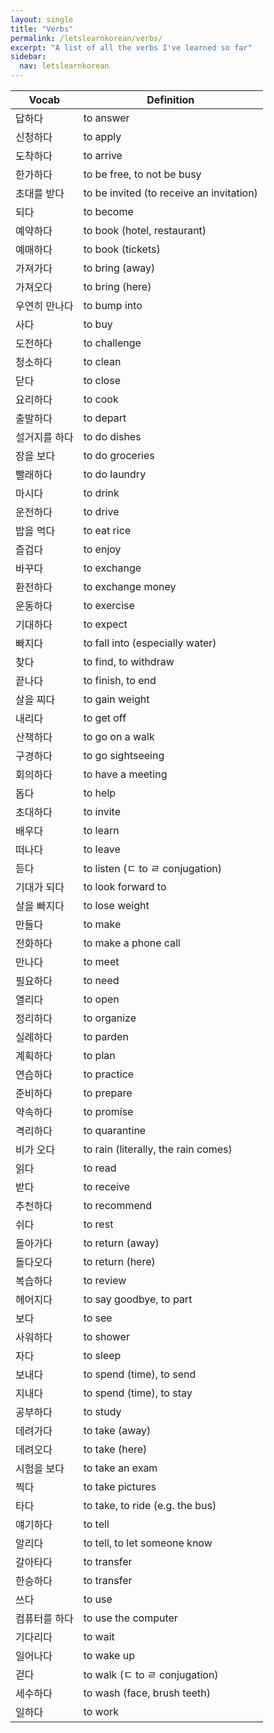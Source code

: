 ```yaml
---
layout: single
title: "Verbs"
permalink: /letslearnkorean/verbs/
excerpt: "A list of all the verbs I've learned so far"
sidebar: 
  nav: letslearnkorean
---
```


Vocab         | Definition
-----         | ----------
답하다        | to answer
신청하다      | to apply
도착하다      | to arrive
한가하다      | to be free, to not be busy
초대를 받다   | to be invited (to receive an invitation)
되다          | to become
예약하다      | to book (hotel, restaurant)
예매하다      | to book (tickets)
가져가다      | to bring (away)
가져오다      | to bring (here)
우연히 만나다 | to bump into
사다          | to buy
도전하다      | to challenge
청소하다      | to clean
닫다          | to close
요리하다      | to cook
출발하다      | to depart
설거지를 하다 | to do dishes
장을 보다     | to do groceries
빨래하다      | to do laundry
마시다        | to drink
운전하다      | to drive
밥을 먹다     | to eat rice
즐겁다        | to enjoy
바꾸다        | to exchange
환전하다      | to exchange money
운동하다      | to exercise
기대하다      | to expect
빠지다        | to fall into (especially water)
찾다          | to find, to withdraw
끝나다        | to finish, to end
살을 찌다     | to gain weight
내리다        | to get off
산책하다      | to go on a walk
구경하다      | to go sightseeing
회의하다      | to have a meeting
돕다          | to help
초대하다      | to invite
배우다        | to learn
떠나다        | to leave
듣다          | to listen (ㄷ to ㄹ conjugation)
기대가 되다   | to look forward to
살을 빠지다   | to lose weight
만들다        | to make
전화하다      | to make a phone call
만나다        | to meet
필요하다      | to need
열리다        | to open
정리하다      | to organize
실례하다      | to parden
계획하다      | to plan
연습하다      | to practice
준비하다      | to prepare
약속하다      | to promise
격리하다      | to quarantine
비가 오다     | to rain (literally, the rain comes)
읽다          | to read
받다          | to receive
추천하다      | to recommend
쉬다          | to rest
돌아가다      | to return (away)
돌다오다      | to return (here)
복습하다      | to review
헤어지다      | to say goodbye, to part
보다          | to see
사워하다      | to shower
자다          | to sleep
보내다        | to spend (time), to send
지내다        | to spend (time), to stay
공부하다      | to study
데려가다      | to take (away)
데려오다      | to take (here)
시험을 보다   | to take an exam
찍다          | to take pictures
타다          | to take, to ride (e.g. the bus)
얘기하다      | to tell
알리다        | to tell, to let someone know
갈아타다      | to transfer
한승하다      | to transfer
쓰다          | to use
컴퓨터를 하다 | to use the computer
기다리다      | to wait
일어나다      | to wake up
걷다          | to walk (ㄷ to ㄹ conjugation)
세수하다      | to wash (face, brush teeth)
일하다        | to work
